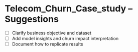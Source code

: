 # Telecom_Churn_Case_study – Suggestions

- [ ] Clarify business objective and dataset
- [ ] Add model insights and churn impact interpretation
- [ ] Document how to replicate results
